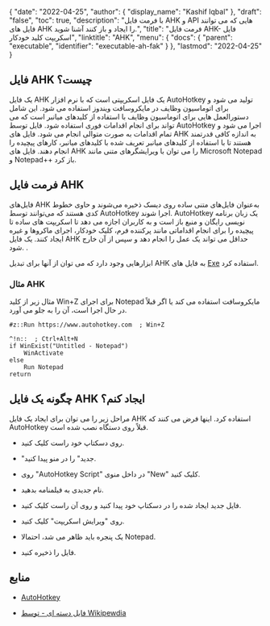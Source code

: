 {
  "date": "2022-04-25",
  "author": {
    "display_name": "Kashif Iqbal"
},
  "draft": "false",
  "toc": true,
  "description": "با فرمت فایل AHK و API هایی که می توانند فایل های AHK را ایجاد و باز کنند آشنا شوید.",
  "title": "فرمت فایل AHK- فایل اسکریپت کلید خودکار",
  "linktitle": "AHK",
  "menu": {
    "docs": {
      "parent": "executable",
      "identifier": "executable-ah-fak"
}
},
  "lastmod": "2022-04-25"
}

## فایل AHK چیست؟

یک فایل AHK یک فایل اسکریپتی است که با نرم افزار AutoHotkey تولید می شود و برای اتوماسیون وظایف در مایکروسافت ویندوز استفاده می شود. این شامل دستورالعمل هایی برای اتوماسیون وظایف با استفاده از کلیدهای میانبر است که می تواند برای انجام اقدامات فوری استفاده شود. فایل توسط AutoHotkey اجرا می شود و تمام اقدامات به صورت متوالی انجام می شود. فایل های AHK به اندازه کافی قدرتمند هستند تا با استفاده از کلیدهای میانبر تعریف شده با کلیدهای میانبر، کارهای پیچیده را انجام دهند. فایل های AHK را می توان با ویرایشگرهای متنی مانند Microsoft Notepad و Notepad++ باز کرد.

## فرمت فایل AHK

فایل‌های AHK به‌عنوان فایل‌های متنی ساده روی دیسک ذخیره می‌شوند و حاوی خطوط کدی هستند که می‌توانند توسط AutoHotkey اجرا شوند. AutoHotkey یک زبان برنامه نویسی رایگان و منبع باز است و به کاربران اجازه می دهد تا اسکریپت های ساده تا پیچیده را برای انجام اقداماتی مانند پرکننده فرم، کلیک خودکار، اجرای ماکروها و غیره ایجاد کنند. یک فایل AHK حداقل می تواند یک عمل را انجام دهد و سپس از آن خارج شود. .

ابزارهایی وجود دارد که می توان از آنها برای تبدیل AHK به فایل های [Exe](/executable/exe/) استفاده کرد.

### مثال AHK

مثال زیر از کلید Win+Z برای اجرای Notepad مایکروسافت استفاده می کند یا اگر قبلاً در حال اجرا است، آن را به جلو می آورد.

```
#z::Run https://www.autohotkey.com  ; Win+Z

^!n::  ; Ctrl+Alt+N
if WinExist("Untitled - Notepad")
    WinActivate
else
    Run Notepad
return
```

## چگونه یک فایل AHK ایجاد کنم؟

مراحل زیر را می توان برای ایجاد یک فایل AHK استفاده کرد. اینها فرض می کنند که AutoHotkey قبلاً روی دستگاه نصب شده است.

* روی دسکتاپ خود راست کلیک کنید.

* "جدید" را در منو پیدا کنید.

* روی "AutoHotkey Script" در داخل منوی "New" کلیک کنید.

* نام جدیدی به فیلمنامه بدهید.

* فایل جدید ایجاد شده را در دسکتاپ خود پیدا کنید و روی آن راست کلیک کنید.

* روی "ویرایش اسکریپت" کلیک کنید.

* یک پنجره باید ظاهر می شد، احتمالا Notepad.

* فایل را ذخیره کنید.


## منابع

* [AutoHotkey](https://www.autohotkey.com/)

* [فایل دسته ای - توسط Wikipewdia](https://en.wikipedia.org/wiki/Batch_file)


